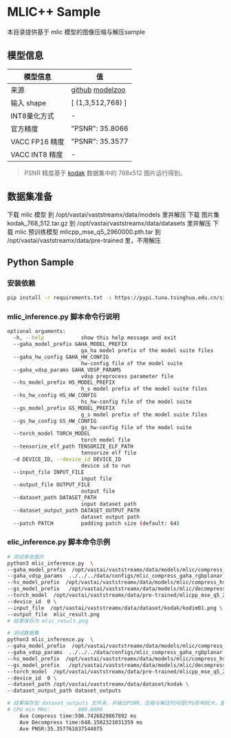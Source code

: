 # MLIC++ Sample

本目录提供基于 mlic 模型的图像压缩与解压sample

## 模型信息

| 模型信息       | 值                                                           |
| -------------- | ------------------------------------------------------------ |
| 来源           | [github](https://github.com/JiangWeibeta/MLIC) [modelzoo](-) |
| 输入 shape     | [ (1,3,512,768) ]                                            |
| INT8量化方式   | -                                                            |
| 官方精度       | "PSNR": 35.8066                                              |
| VACC FP16 精度 | "PSNR": 35.3577                                              |
| VACC INT8 精度 | -                                                            |

> PSNR 精度基于 [kodak](https://www.kaggle.com/datasets/sherylmehta/kodak-dataset) 数据集中的 768x512 图片运行得到。

## 数据集准备

下载 mlic 模型  到 /opt/vastai/vaststreamx/data/models 里并解压
下载 图片集 kodak_768_512.tar.gz 到 /opt/vastai/vaststreamx/data/datasets 里并解压
下载 mlic 预训练模型  mlicpp_mse_q5_2960000.pth.tar  到 /opt/vastai/vaststreamx/data/pre-trained 里，不用解压

## Python Sample

### 安装依赖

```bash
pip install -r requirements.txt -i https://pypi.tuna.tsinghua.edu.cn/simple
```

### mlic_inference.py 脚本命令行说明

```bash
optional arguments:
  -h, --help            show this help message and exit
  --gaha_model_prefix GAHA_MODEL_PREFIX
                        ga_ha model prefix of the model suite files
  --gaha_hw_config GAHA_HW_CONFIG
                        hw-config file of the model suite
  --gaha_vdsp_params GAHA_VDSP_PARAMS
                        vdsp preprocess parameter file
  --hs_model_prefix HS_MODEL_PREFIX
                        h_s model prefix of the model suite files
  --hs_hw_config HS_HW_CONFIG
                        hs_hw-config file of the model suite
  --gs_model_prefix GS_MODEL_PREFIX
                        g_s model prefix of the model suite files
  --gs_hw_config GS_HW_CONFIG
                        gs_hw-config file of the model suite
  --torch_model TORCH_MODEL
                        torch model file
  --tensorize_elf_path TENSORIZE_ELF_PATH
                        tensorize elf file
  -d DEVICE_ID, --device_id DEVICE_ID
                        device id to run
  --input_file INPUT_FILE
                        input file
  --output_file OUTPUT_FILE
                        output file
  --dataset_path DATASET_PATH
                        input dataset path
  --dataset_output_path DATASET_OUTPUT_PATH
                        dataset output path
  --patch PATCH         padding patch size (default: 64)
```

### elic_inference.py 脚本命令示例

```bash
# 测试单张图片
python3 mlic_inference.py  \
--gaha_model_prefix  /opt/vastai/vaststreamx/data/models/mlic/compress_ga_ha_sim_512_768_vacc_runmodel \
--gaha_vdsp_params  ../../../data/configs/mlic_compress_gaha_rgbplanar.json \
--hs_model_prefix  /opt/vastai/vaststreamx/data/models/mlic/compress_hs_sim_512_768_vacc_runmodel \
--gs_model_prefix   /opt/vastai/vaststreamx/data/models/mlic/decompress_gs_sim_512_768_vacc_runmodel \
--torch_model  /opt/vastai/vaststreamx/data/pre-trained/mlicpp_mse_q5_2960000.pth.tar \
--device_id  0 \
--input_file  /opt/vastai/vaststreamx/data/dataset/kodak/kodim01.png \
--output_file  mlic_result.png
# 结果保存为 mlic_result.png

# 测试数据集
python3 mlic_inference.py  \
--gaha_model_prefix  /opt/vastai/vaststreamx/data/models/mlic/compress_ga_ha_sim_512_768_vacc_runmodel \
--gaha_vdsp_params  ../../../data/configs/mlic_compress_gaha_rgbplanar.json \
--hs_model_prefix  /opt/vastai/vaststreamx/data/models/mlic/compress_hs_sim_512_768_vacc_runmodel \
--gs_model_prefix   /opt/vastai/vaststreamx/data/models/mlic/decompress_gs_sim_512_768_vacc_runmodel \
--torch_model  /opt/vastai/vaststreamx/data/pre-trained/mlicpp_mse_q5_2960000.pth.tar \
--device_id  0 \
--dataset_path /opt/vastai/vaststreamx/data/dataset/kodak \
--dataset_output_path dataset_outputs

# 结果保存到 dataset_outputs 文件夹，并输出PSNR。压缩与解压时间受CPU影响较大，重点关注psnr值
# CPU min MHz:         800.0000
    Ave Compress time:596.7426829867892 ms
    Ave Decompress time:648.1502321031359 ms
    Ave PNSR:35.357761837544075

```
